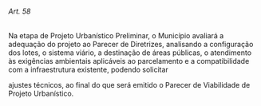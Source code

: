 
###### Art. 58
Na etapa de Projeto Urbanístico Preliminar, o Município avaliará a adequação do projeto ao Parecer de Diretrizes, analisando a configuração dos lotes, o sistema viário, a destinação de áreas públicas, o atendimento às exigências ambientais aplicáveis ao parcelamento e a compatibilidade com a infraestrutura existente, podendo solicitar

ajustes técnicos, ao final do que será emitido o Parecer de Viabilidade de Projeto Urbanístico.
